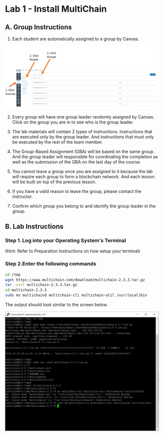 # Lab 1 - Install MultiChain

## A. Group Instructions

1. Each student are automatically assigned to a group by Canvas.

![Alt text](./img/canvas-group.png)

2. Every group will have one group leader randomly assigned by Canvas. Click on the group you are in to see who is the group leader.

3. The lab materials will contain 2 types of instructions. Instructions that are executed only by the group leader. And instructions that must only be executed by the rest of the team member.

4. The Group-Based Assignment (GBA) will be based on the same group. And the group leader will responsible for coordinating the completion as well as the submission of the GBA on the last day of the course.

5. You cannot leave a group once you are assigned to it because the lab will require each group to form a blockchain network. And each lesson will be built on top of the previous lesson.

6. If you have a valid reason to leave the group, please contact the instructor.

7. Confirm which group you belong to and identify the group leader in the group.

## B. Lab Instructions

### Step 1. Log into your Operating System's Terminal

(Hint: Refer to Preparation Instructions on how setup your terminal)

### Step 2.Enter the following commands

```sh
cd /tmp
wget https://www.multichain.com/download/multichain-2.3.3.tar.gz
tar -xvzf multichain-2.3.3.tar.gz
cd multichain-2.3.3
sudo mv multichaind multichain-cli multichain-util /usr/local/bin
```

The output should look similar to the screen below.

![alt text](./img/lab-1-install.png)
